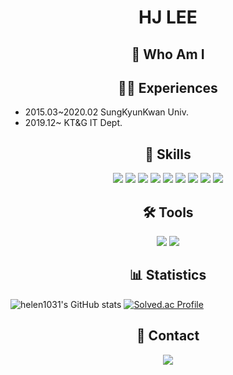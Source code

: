 <h1 align="center">HJ LEE</h1>

<h2 align="center">👤 Who Am I</h2>


<h2 align="center">🏃‍♀️ Experiences</h2>
<ul>
  <li>2015.03~2020.02 SungKyunKwan Univ.</li>
  <li>2019.12~ KT&G IT Dept.</li>
</ul>
<h2 align="center">💪 Skills</h2>

<p align ="center">
<img src="https://img.shields.io/badge/HTML5-E34F26?style=flat-square&logo=HTML5&logoColor=white" />
<img src="https://img.shields.io/badge/CSS3-1572B6?style=flat-square&logo=CSS3&logoColor=white" />
<img src="https://img.shields.io/badge/JavaScript-F7DF1E?style=flat-square&logo=JavaScript&logoColor=white" />
<img src="https://img.shields.io/badge/MySQL-4479A1?style=flat-square&logo=MySQL&logoColor=white" />
<img src="https://img.shields.io/badge/MongoDB-47A248?style=flat-square&logo=MongoDB&logoColor=white" />
<img src="https://img.shields.io/badge/python-3776AB?style=flat-square&logo=python&logoColor=white" />
<img src="https://img.shields.io/badge/JAVA-007396?style=flat-square&logo=JAVA&logoColor=white"/></a>
<img src="https://img.shields.io/badge/Spring-6DB33F?style=flat-square&logo=jQuery&logoColor=white" />
<img src="https://img.shields.io/badge/SpringBoot-6DB33F?style=flat-square&logo=SpringBoot&logoColor=white" />

<h2 align="center">🛠 Tools</h2>
<p align ="center">
<img src="https://img.shields.io/badge/Git-F05032?style=flat-square&logo=Git&logoColor=white" />
<img src="https://img.shields.io/badge/GitHub-181717?style=flat-square&logoGitHub&logoColor=white" />

<h2 align="center">📊 Statistics </h2>

![helen1031's GitHub stats](https://github-readme-stats.vercel.app/api?username=helen1031&show_icons=true&theme=vue)
[![Solved.ac Profile](http://mazassumnida.wtf/api/v2/generate_badge?boj=helen1031)](https://solved.ac/helen1031/)


<h2 align="center">📨 Contact</h2>
<p align="center">
<a href="mailto:1031helen@gmail.com" target="_blank"><img src="https://img.shields.io/badge/Gmail-EA4335?style=flat-square&logoGmail&logoColor=white" ></a>
